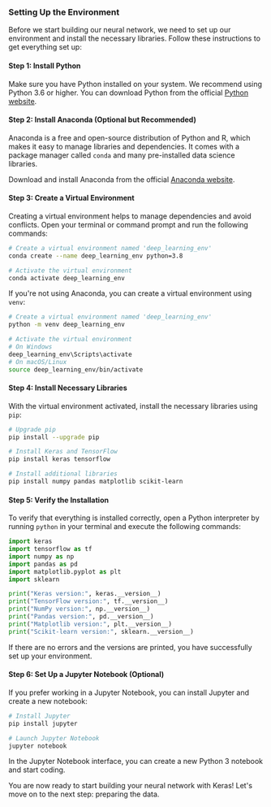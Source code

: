### Setting Up the Environment

Before we start building our neural network, we need to set up our environment and install the necessary libraries. Follow these instructions to get everything set up:

#### Step 1: Install Python

Make sure you have Python installed on your system. We recommend using Python 3.6 or higher. You can download Python from the official [Python website](https://www.python.org/downloads/).

#### Step 2: Install Anaconda (Optional but Recommended)

Anaconda is a free and open-source distribution of Python and R, which makes it easy to manage libraries and dependencies. It comes with a package manager called `conda` and many pre-installed data science libraries.

Download and install Anaconda from the official [Anaconda website](https://www.anaconda.com/products/distribution).

#### Step 3: Create a Virtual Environment

Creating a virtual environment helps to manage dependencies and avoid conflicts. Open your terminal or command prompt and run the following commands:

```bash
# Create a virtual environment named 'deep_learning_env'
conda create --name deep_learning_env python=3.8

# Activate the virtual environment
conda activate deep_learning_env
```

If you're not using Anaconda, you can create a virtual environment using `venv`:

```bash
# Create a virtual environment named 'deep_learning_env'
python -m venv deep_learning_env

# Activate the virtual environment
# On Windows
deep_learning_env\Scripts\activate
# On macOS/Linux
source deep_learning_env/bin/activate
```

#### Step 4: Install Necessary Libraries

With the virtual environment activated, install the necessary libraries using `pip`:

```bash
# Upgrade pip
pip install --upgrade pip

# Install Keras and TensorFlow
pip install keras tensorflow

# Install additional libraries
pip install numpy pandas matplotlib scikit-learn
```

#### Step 5: Verify the Installation

To verify that everything is installed correctly, open a Python interpreter by running `python` in your terminal and execute the following commands:

```python
import keras
import tensorflow as tf
import numpy as np
import pandas as pd
import matplotlib.pyplot as plt
import sklearn

print("Keras version:", keras.__version__)
print("TensorFlow version:", tf.__version__)
print("NumPy version:", np.__version__)
print("Pandas version:", pd.__version__)
print("Matplotlib version:", plt.__version__)
print("Scikit-learn version:", sklearn.__version__)
```

If there are no errors and the versions are printed, you have successfully set up your environment.

#### Step 6: Set Up a Jupyter Notebook (Optional)

If you prefer working in a Jupyter Notebook, you can install Jupyter and create a new notebook:

```bash
# Install Jupyter
pip install jupyter

# Launch Jupyter Notebook
jupyter notebook
```

In the Jupyter Notebook interface, you can create a new Python 3 notebook and start coding.

You are now ready to start building your neural network with Keras! Let's move on to the next step: preparing the data.